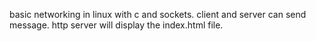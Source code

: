 basic networking in linux with c and sockets.
client and server can send message.
http server will display the index.html file.
